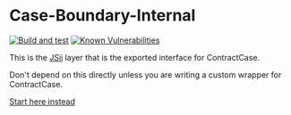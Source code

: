 # Case-Boundary-Internal

[![Build and test](https://github.com/case-contract-testing/case/actions/workflows/build-and-test.yml/badge.svg?branch=main)](https://github.com/case-contract-testing/case/actions/workflows/build-and-test.yml)
[![Known Vulnerabilities](https://snyk.io/test/github/case-contract-testing/case/badge.svg?targetFile=packages/case-boundary/package.json)](https://snyk.io/test/github/case-contract-testing/case?targetFile=packages/case-boundary/package.json)

This is the [JSii](https://aws.github.io/jsii/user-guides/lib-author/toolchain/jsii/) layer that is the exported interface for ContractCase.

Don't depend on this directly unless you are writing a custom wrapper for ContractCase.

[Start here instead](https://case.contract-testing.io/docs/intro)
